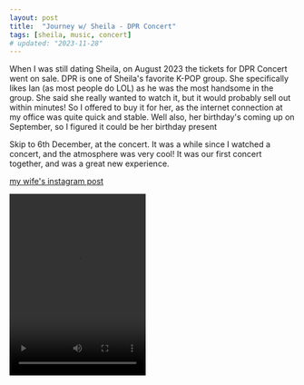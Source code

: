 ```yaml
---
layout: post
title:  "Journey w/ Sheila - DPR Concert"
tags: [sheila, music, concert]
# updated: "2023-11-28"
---
```

When I was still dating Sheila, on August 2023 the tickets for DPR Concert went on sale. DPR is one of Sheila's favorite K-POP group. She specifically likes Ian (as most people do LOL) as he was the most handsome in the group. She said she really wanted to watch it, but it would probably sell out within minutes! So I offered to buy it for her, as the internet connection at my office was quite quick and stable. Well also, her birthday's coming up on September, so I figured it could be her birthday present

Skip to 6th December, at the concert. It was a while since I watched a concert, and the atmosphere was very cool! It was our first concert together, and was a great new experience.

[my wife's instagram post](https://www.instagram.com/reel/CnOepIaB6Zn/?utm_source=ig_web_copy_link)
<!-- ![](/assets/posts/2024-05-23/dpr-wegang.mp4) -->

<video height='320' width='240' controls>
    <source src='/blog/assets/posts/2024-05-23/dpr-wegang.mp4' type='video/mp4'>
</video>
